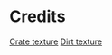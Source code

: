
# Credits
[Crate texture](https://opengameart.org/content/pixel-wooden-crate)
[Dirt texture](https://opengameart.org/content/simple-seamless-tiles-of-dirt-and-sand)